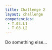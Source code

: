 ```yaml
---
title: Challenge 2
layout: challenge
competencies:
 - T.03.L1
 - T.03.L2
---
```

Do something else...